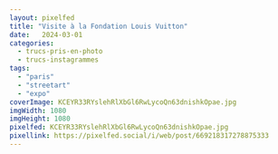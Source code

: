 ```yaml
---
layout: pixelfed
title: "Visite à la Fondation Louis Vuitton"
date:   2024-03-01
categories: 
  - trucs-pris-en-photo
  - trucs-instagrammes
tags: 
  - "paris"
  - "streetart"
  - "expo"
coverImage: KCEYR33RYslehRlXbGl6RwLycoQn63dnishkOpae.jpg
imgWidth: 1080
imgHeight: 1080
pixelfed: KCEYR33RYslehRlXbGl6RwLycoQn63dnishkOpae.jpg
pixellink: https://pixelfed.social/i/web/post/669218317278875333
---
```

